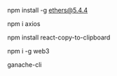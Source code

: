 npm install -g ethers@5.4.4

npm i axios

npm install react-copy-to-clipboard

npm i -g web3

ganache-cli
